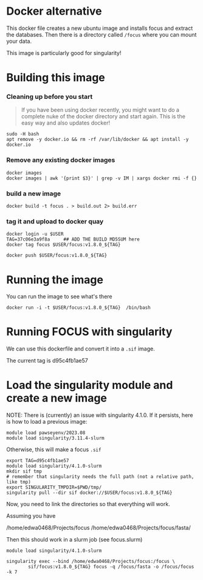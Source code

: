 # Docker alternative

This docker file creates a new ubuntu image and installs focus and extract the databases. Then there is a directory called `/focus` where you can mount your data.

This image is particularly good for singularity!

# Building this image

### Cleaning up before you start

> If you have been using docker recently, you might want to do a complete nuke
> of the docker directory and start again. This is the easy way
> and also updates docker!

```
sudo -H bash
apt remove -y docker.io && rm -rf /var/lib/docker && apt install -y docker.io
```

### Remove any existing docker images

```
docker images
docker images | awk '{print $3}' | grep -v IM | xargs docker rmi -f {}
```

### build a new image
```
docker build -t focus . > build.out 2> build.err
```

### tag it and upload to docker quay
```
docker login -u $USER
TAG=37c06e3a9f8a     ## ADD THE BUILD MD5SUM here
docker tag focus $USER/focus:v1.8.0_${TAG}

docker push $USER/focus:v1.8.0_${TAG}
```

#  Running the image

You can run the image to see what's there

```
docker run -i -t $USER/focus:v1.8.0_${TAG}  /bin/bash

```



# Running FOCUS with singularity

We can use this dockerfile and convert it  into a `.sif` image.

The current tag is d95c4fb1ae57

# Load the singularity module and create a new image


NOTE: There is (currently) an issue with singularity 4.1.0. If it persists, here is how to load a previous image:

```
module load pawseyenv/2023.08
module load singularity/3.11.4-slurm
```

Otherwise, this will make a focus `.sif`

```
export TAG=d95c4fb1ae57
module load singularity/4.1.0-slurm
mkdir sif tmp
# remember that singularity needs the full path (not a relative path, like tmp)
export SINGULARITY_TMPDIR=$PWD/tmp/
singularity pull --dir sif docker://$USER/focus:v1.8.0_${TAG}
```

Now, you need to link the directories so that everything will work.

Assuming you have

/home/edwa0468/Projects/focus
/home/edwa0468/Projects/focus/fasta/

Then this should work in a slurm job (see focus.slurm)

```
module load singularity/4.1.0-slurm

singularity exec --bind /home/edwa0468/Projects/focus:/focus \
        sif/focus:v1.8.0_${TAG} focus -q /focus/fasta -o /focus/focus -k 7
```

